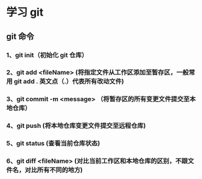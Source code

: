 # 学习 git

## git 命令

### 1、git init（初始化 git 仓库）

### 2、git add \<fileName> (将指定文件从工作区添加至暂存区，一般常用 git add . 英文点（.）代表所有改动文件)

### 3、git commit -m \<message> （将暂存区的所有变更文件提交至本地仓库）

### 4、git push (将本地仓库变更文件提交至远程仓库)

### 5、git status (查看当前仓库状态)

### 6、git diff \<fileName> (对比当前工作区和本地仓库的区别，不跟文件名，对比所有不同的地方)
